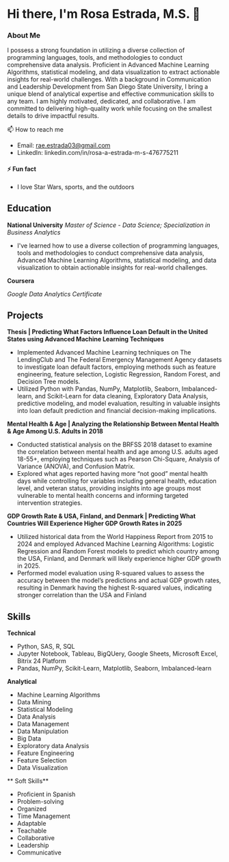 # Hi there, I'm Rosa Estrada, M.S. 👋

### About Me
I possess a strong foundation in utilizing a diverse collection of programming languages, tools, and methodologies to conduct comprehensive data analysis. 
Proficient in Advanced Machine Learning Algorithms, statistical modeling, and data visualization to extract actionable insights for real-world challenges. 
With a background in Communication and Leadership Development from San Diego State University, I bring a unique blend of analytical expertise and effective communication skills to any team. 
I am highly motivated, dedicated, and collaborative. I am committed to delivering high-quality work while focusing on the smallest details to drive impactful results.

📫 How to reach me
- Email: rae.estrada03@gmail.com
- LinkedIn: linkedin.com/in/rosa-a-estrada-m-s-476775211

#### ⚡ Fun fact
- I love Star Wars, sports, and the outdoors

## Education
**National University**
*Master of Science - Data Science; Specialization in Business Analytics*
- I've learned how to use a diverse collection of programming languages, tools and methodologies to conduct comprehensive data analysis, Advanced Machine Learning Algorithms, statistical modeling, and data visualization to obtain actionable insights for real-world challenges.

**Coursera**

*Google Data Analytics Certificate*

## Projects
**Thesis | Predicting What Factors Influence Loan Default in the United States using Advanced Machine Learning Techniques**
- Implemented Advanced Machine Learning techniques on The LendingClub and The Federal Emergency Management Agency datasets to investigate loan default factors, employing methods such as feature engineering, feature selection, Logistic Regression, Random Forest, and Decision Tree models.  
- Utilized Python with Pandas, NumPy, Matplotlib, Seaborn, Imbalanced-learn, and Scikit-Learn for data cleaning, Exploratory Data Analysis, predictive modeling, and model evaluation, resulting in valuable insights into loan default prediction and financial decision-making implications.

**Mental Health & Age | Analyzing the Relationship Between Mental Health & Age Among U.S. Adults in 2018**
- Conducted statistical analysis on the BRFSS 2018 dataset to examine the correlation between mental health and age among U.S. adults aged 18-55+, employing techniques such as Pearson Chi-Square, Analysis of Variance (ANOVA), and Confusion Matrix.
- Explored what ages reported having more “not good” mental health days while controlling for variables including general health, education level, and veteran status, providing insights into age groups most vulnerable to mental health concerns and informing targeted intervention strategies.

**GDP Growth Rate & USA, Finland, and Denmark | Predicting What Countries Will Experience Higher GDP Growth Rates in 2025**
- Utilized historical data from the World Happiness Report from 2015 to 2024 and employed Advanced Machine Learning Algorithms: Logistic Regression and Random Forest models to predict which country among the USA, Finland, and Denmark will likely experience higher GDP growth in 2025.
- Performed model evaluation using R-squared values to assess the accuracy between the model’s predictions and actual GDP growth rates, resulting in Denmark having the highest R-squared values, indicating stronger correlation than the USA and Finland


## Skills
**Technical**
- Python, SAS, R, SQL
- Jupyter Notebook, Tableau, BigQUery, Google Sheets, Microsoft Excel, Bitrix 24 Platform
- Pandas, NumPy, Scikit-Learn, Matplotlib, Seaborn, Imbalanced-learn

**Analytical**
- Machine Learning Algorithms
- Data Mining
- Statistical Modeling
- Data Analysis
- Data Management
- Data Manipulation
- Big Data
- Exploratory data Analysis
- Feature Engineering
- Feature Selection
- Data Visualization
  
** Soft Skills**
- Proficient in Spanish
- Problem-solving
- Organized
- Time Management
- Adaptable
- Teachable
- Collaborative
- Leadership
- Communicative

<!---
rosaaestrada/rosaaestrada is a ✨ special ✨ repository because its `README.md` (this file) appears on your GitHub profile.
You can click the Preview link to take a look at your changes.
--->
